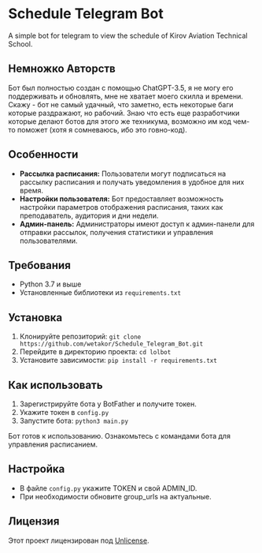 # Schedule Telegram Bot
A simple bot for telegram to view the schedule of Kirov Aviation Technical School.

## Немножко Авторств
Бот был полностью создан с помощью ChatGPT-3.5, я не могу его поддерживать и обновлять, мне не хватает моего скилла и времени. Скажу - бот не самый удачный, что заметно, есть некоторые баги которые раздражают, но рабочий. Знаю что есть еще разработчики которые делают ботов для этого же техникума, возможно им код чем-то поможет (хотя я сомневаюсь, ибо это говно-код).

## Особенности

- **Рассылка расписания:** Пользователи могут подписаться на рассылку расписания и получать уведомления в удобное для них время.
- **Настройки пользователя:** Бот предоставляет возможность настройки параметров отображения расписания, таких как преподаватель, аудитория и дни недели.
- **Админ-панель:** Администраторы имеют доступ к админ-панели для отправки рассылок, получения статистики и управления пользователями.

## Требования

- Python 3.7 и выше
- Установленные библиотеки из `requirements.txt`

## Установка

1. Клонируйте репозиторий: `git clone https://github.com/wetakor/Schedule_Telegram_Bot.git`
2. Перейдите в директорию проекта: `cd lolbot`
3. Установите зависимости: `pip install -r requirements.txt`

## Как использовать

1. Зарегистрируйте бота у BotFather и получите токен.
2. Укажите токен в `config.py`
3. Запустите бота: `python3 main.py`

Бот готов к использованию. Ознакомьтесь с командами бота для управления расписанием.

## Настройка

- В файле `config.py` укажите TOKEN и свой ADMIN_ID.
- При необходимости обновите group_urls на актуальные.

## Лицензия

Этот проект лицензирован под [Unlicense](LICENSE).
